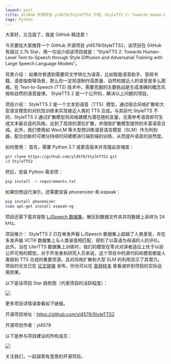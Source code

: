 ```yaml
---
layout: post
title: GitHub 开源项目 yl4579/StyleTTS2 介绍，StyleTTS 2: Towards Human-Level Text-to-Speech through Style Diffusion and Adversarial Training with Large Speech Language Models
tags: Python
---
```


大家好，又见面了，我是 GitHub 精选君！

今天要给大家推荐一个 GitHub 开源项目 yl4579/StyleTTS2，该项目在 GitHub 有超过 2.7k Star，用一句话介绍该项目就是：“StyleTTS 2: Towards Human-Level Text-to-Speech through Style Diffusion and Adversarial Training with Large Speech Language Models”。





背景介绍：
如果你曾遇到需要将文字转化为语音，比如智能语音助手、音频书籍、语音指南等场景，那么你一定知道制作高质量、自然和接近人的语音是多么困难。在 Text-to-Speech (TTS) 技术中，需要克服的主要挑战是生成准确的概念风格和自然的语音旋律。 StyleTTS 2 是一个公开的、解决以上问题的项目。

项目介绍：
StyleTTS 2 是一个文本到语音（TTS）模型，通过结合风格扩散和大型语言模型的对抗性训练来实现接近人类的 TTS 合成。与其前代 StyleTTS 不同，StyleTTS 2 通过扩散模型将风格建模为潜在随机变量，无需参考语音即可生成文本最合适的风格，达到了高效的潜在扩散，并借助扩散模型提供的丰富语音合成。此外，我们使用如 WavLM 等大型预训练语音语言模型（SLM）作为判别器，配合创新的可微分持续时间建模进行端到端的训练，从而提升语音的自然度。

如何使用：
首先，需要 Python 3.7 或更高版本并克隆此存储库：
```bash
git clone https://github.com/yl4579/StyleTTS2.git
cd StyleTTS2
```
然后，安装 Python 需求项：
```bash
pip install -r requirements.txt
```
如果你想运行演示，还需要安装 phonemizer 和 espeak：
```bash
pip install phonemizer
sudo apt-get install espeak-ng
```
项目还需下载并提取 [LJSpeech 数据集](https://keithito.com/LJ-Speech-Dataset/)，解压到数据文件夹并将数据上采样为 24 kHz。

项目推介：
StyleTTS 2 已在单发声器 LJSpeech 数据集上超越了人类录音，并在多发声器 VCTK 数据集上与人类录音相匹配，得到了以英语为母语的人的评价。此外，当在 LibriTTS 数据集上训练时，我们的模型在零点对讲者适应上优于以前公开可用的模型。对于开发者和研究人员来说，这个项目中的源代码和模型都是人类级别 TTS 合成的重要资源，且对风格扩散和大型 SLM 的利用显示了其潜力。项目的论文已在 [论文链接](https://arxiv.org/abs/2306.07691) 发布，你也可以在 [音频样本](https://styletts2.github.io/) 查看或听到项目的实际运用效果。


以下是该项目 Star 趋势图（代表项目的活跃程度）：

![](https://api.star-history.com/svg?repos=yl4579/StyleTTS2&type=Timeline)

更多项目详情请查看如下链接。

开源项目地址：https://github.com/yl4579/StyleTTS2 

开源项目作者：yl4579

以下是参与项目建设的所有成员：

![](https://contrib.rocks/image?repo=yl4579/StyleTTS2)

关注我们，一起探索有意思的开源项目。

